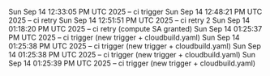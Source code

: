 Sun Sep 14 12:33:05 PM UTC 2025 – ci trigger
Sun Sep 14 12:48:21 PM UTC 2025 – ci retry
Sun Sep 14 12:51:51 PM UTC 2025 – ci retry 2
Sun Sep 14 01:18:20 PM UTC 2025 – ci retry (compute SA granted)
Sun Sep 14 01:25:37 PM UTC 2025 – ci trigger (new trigger + cloudbuild.yaml)
Sun Sep 14 01:25:38 PM UTC 2025 – ci trigger (new trigger + cloudbuild.yaml)
Sun Sep 14 01:25:38 PM UTC 2025 – ci trigger (new trigger + cloudbuild.yaml)
Sun Sep 14 01:25:39 PM UTC 2025 – ci trigger (new trigger + cloudbuild.yaml)
